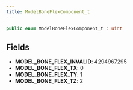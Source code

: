 ```yaml
---
title: ModelBoneFlexComponent_t
---
```


```csharp
public enum ModelBoneFlexComponent_t : uint
```

## Fields

- **MODEL_BONE_FLEX_INVALID**: 4294967295
- **MODEL_BONE_FLEX_TX**: 0
- **MODEL_BONE_FLEX_TY**: 1
- **MODEL_BONE_FLEX_TZ**: 2

